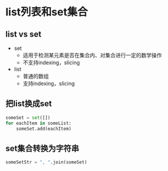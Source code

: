 # list列表和set集合

## list vs set

* set
    * 适用于检测某元素是否在集合内、对集合进行一定的数学操作
    * 不支持indexing，slicing
* list
    * 普通的数组
    * 支持indexing，slicing

## 把list换成set

```python
someSet = set([])
for eachItem in someList:
    someSet.add(eachItem)
```

## set集合转换为字符串

```python
someSetStr = ", ".join(someSet)
```
